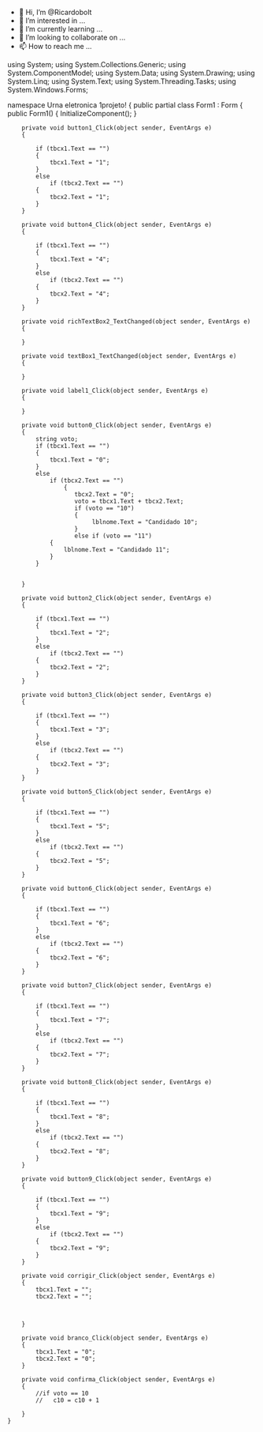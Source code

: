 - 👋 Hi, I’m @Ricardobolt
- 👀 I’m interested in ...
- 🌱 I’m currently learning ...
- 💞️ I’m looking to collaborate on ...
- 📫 How to reach me ...

<!---
Ricardobolt/Ricardobolt is a ✨ special ✨ repository because its `README.md` (this file) appears on your GitHub profile.
You can click the Preview link to take a look at your changes.
--->
using System;
using System.Collections.Generic;
using System.ComponentModel;
using System.Data;
using System.Drawing;
using System.Linq;
using System.Text;
using System.Threading.Tasks;
using System.Windows.Forms;

namespace Urna eletronica 1projeto!
{
    public partial class Form1 : Form
    {
        public Form1()
        {
            InitializeComponent();
        }

        private void button1_Click(object sender, EventArgs e)
        {

            if (tbcx1.Text == "")
            {
                tbcx1.Text = "1";
            }
            else
                if (tbcx2.Text == "")
            {
                tbcx2.Text = "1";
            }
        }

        private void button4_Click(object sender, EventArgs e)
        {

            if (tbcx1.Text == "")
            {
                tbcx1.Text = "4";
            }
            else
                if (tbcx2.Text == "")
            {
                tbcx2.Text = "4";
            }
        }

        private void richTextBox2_TextChanged(object sender, EventArgs e)
        {

        }

        private void textBox1_TextChanged(object sender, EventArgs e)
        {

        }

        private void label1_Click(object sender, EventArgs e)
        {

        }

        private void button0_Click(object sender, EventArgs e)
        {
            string voto;
            if (tbcx1.Text == "")
            {
                tbcx1.Text = "0";
            }
            else
                if (tbcx2.Text == "")
                    {
                       tbcx2.Text = "0";
                       voto = tbcx1.Text + tbcx2.Text;
                       if (voto == "10")
                       {
                            lblnome.Text = "Candidado 10";
                       }
                       else if (voto == "11")
                {
                    lblnome.Text = "Candidado 11";
                }
            }
                

        }

        private void button2_Click(object sender, EventArgs e)
        {

            if (tbcx1.Text == "")
            {
                tbcx1.Text = "2";
            }
            else
                if (tbcx2.Text == "")
            {
                tbcx2.Text = "2";
            }
        }

        private void button3_Click(object sender, EventArgs e)
        {

            if (tbcx1.Text == "")
            {
                tbcx1.Text = "3";
            }
            else
                if (tbcx2.Text == "")
            {
                tbcx2.Text = "3";
            }
        }

        private void button5_Click(object sender, EventArgs e)
        {

            if (tbcx1.Text == "")
            {
                tbcx1.Text = "5";
            }
            else
                if (tbcx2.Text == "")
            {
                tbcx2.Text = "5";
            }
        }

        private void button6_Click(object sender, EventArgs e)
        {

            if (tbcx1.Text == "")
            {
                tbcx1.Text = "6";
            }
            else
                if (tbcx2.Text == "")
            {
                tbcx2.Text = "6";
            }
        }

        private void button7_Click(object sender, EventArgs e)
        {

            if (tbcx1.Text == "")
            {
                tbcx1.Text = "7";
            }
            else
                if (tbcx2.Text == "")
            {
                tbcx2.Text = "7";
            }
        }

        private void button8_Click(object sender, EventArgs e)
        {

            if (tbcx1.Text == "")
            {
                tbcx1.Text = "8";
            }
            else
                if (tbcx2.Text == "")
            {
                tbcx2.Text = "8";
            }
        }

        private void button9_Click(object sender, EventArgs e)
        {

            if (tbcx1.Text == "")
            {
                tbcx1.Text = "9";
            }
            else
                if (tbcx2.Text == "")
            {
                tbcx2.Text = "9";
            }
        }

        private void corrigir_Click(object sender, EventArgs e)
        {
            tbcx1.Text = "";
            tbcx2.Text = "";



        }

        private void branco_Click(object sender, EventArgs e)
        {
            tbcx1.Text = "0";
            tbcx2.Text = "0";
        }

        private void confirma_Click(object sender, EventArgs e)
        {
            //if voto == 10
            //   c10 = c10 + 1

        }
    }
